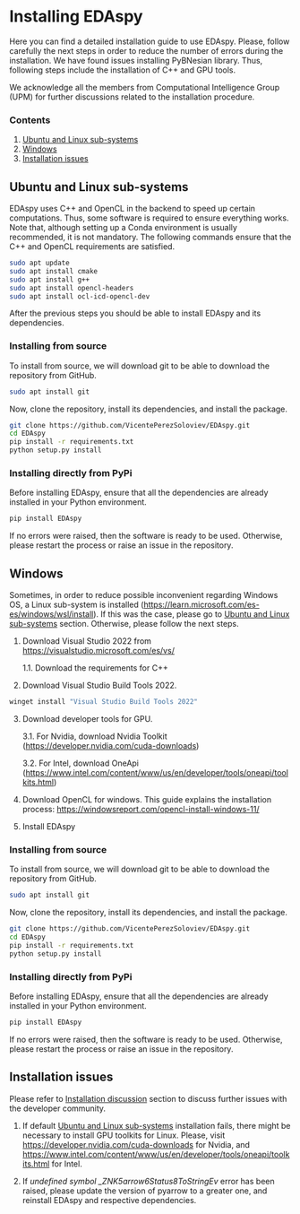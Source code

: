 # Installing EDAspy 
Here you can find a detailed installation guide to use EDAspy. 
Please, follow carefully the next steps in order to reduce the 
number of errors during the installation. We have found issues installing PyBNesian library. Thus, following
steps include the installation of C++ and GPU tools. 

We acknowledge all the members from Computational Intelligence Group (UPM) for
further discussions related to the installation procedure.

### Contents
1. [Ubuntu and Linux sub-systems](#ubuntu-and-linux-sub-systems)
2. [Windows](#windows)
3. [Installation issues](#installation-issues)

## Ubuntu and Linux sub-systems
EDAspy uses C++ and OpenCL in the backend to speed up certain 
computations. Thus, some software is required to ensure everything 
works. Note that, although setting up a Conda environment is usually
recommended, it is not mandatory. The following commands ensure that the C++ and OpenCL requirements are 
satisfied.

```bash
sudo apt update
sudo apt install cmake
sudo apt install g++
sudo apt install opencl-headers 
sudo apt install ocl-icd-opencl-dev
```

After the previous steps you should be able to install EDAspy and its dependencies.

### Installing from source
To install from source, we will download git to be able to download the
repository from GitHub.
```bash
sudo apt install git
```

Now, clone the repository, install its dependencies, and install the package. 

```bash
git clone https://github.com/VicentePerezSoloviev/EDAspy.git
cd EDAspy
pip install -r requirements.txt
python setup.py install
```

### Installing directly from PyPi
Before installing EDAspy, ensure that all the dependencies are already installed in 
your Python environment.

```bash
pip install EDAspy
```

If no errors were raised, then the software is ready to be used. Otherwise, please
restart the process or raise an issue in the repository.

## Windows
Sometimes, in order to reduce possible inconvenient regarding Windows OS,
a Linux sub-system is installed (https://learn.microsoft.com/es-es/windows/wsl/install).
If this was the case, please go to [Ubuntu and Linux sub-systems](#ubuntu-and-linux-sub-systems) section.
Otherwise, please follow the next steps.

1. Download Visual Studio 2022 from https://visualstudio.microsoft.com/es/vs/ 
   
   1.1. Download the requirements for C++
3. Download Visual Studio Build Tools 2022.

```bash
winget install "Visual Studio Build Tools 2022"
```

3. Download developer tools for GPU. 

   3.1. For Nvidia, download Nvidia Toolkit (https://developer.nvidia.com/cuda-downloads)

   3.2. For Intel, download OneApi (https://www.intel.com/content/www/us/en/developer/tools/oneapi/toolkits.html)

5. Download OpenCL for windows. This guide explains the installation process: https://windowsreport.com/opencl-install-windows-11/

6. Install EDAspy

### Installing from source
To install from source, we will download git to be able to download the
repository from GitHub.
```bash
sudo apt install git
```

Now, clone the repository, install its dependencies, and install the package. 

```bash
git clone https://github.com/VicentePerezSoloviev/EDAspy.git
cd EDAspy
pip install -r requirements.txt
python setup.py install
```

### Installing directly from PyPi
Before installing EDAspy, ensure that all the dependencies are already installed in 
your Python environment.

```bash
pip install EDAspy
```

If no errors were raised, then the software is ready to be used. Otherwise, please
restart the process or raise an issue in the repository.

## Installation issues
Please refer to [Installation discussion](https://github.com/VicentePerezSoloviev/EDAspy/discussions/18) section
to discuss further issues with the developer community.

1. If default [Ubuntu and Linux sub-systems](#ubuntu-and-linux-sub-systems) installation
fails, there might be necessary to install GPU toolkits for Linux. Please, 
visit https://developer.nvidia.com/cuda-downloads for Nvidia, and 
https://www.intel.com/content/www/us/en/developer/tools/oneapi/toolkits.html for
Intel.

2. If *undefined symbol _ZNK5arrow6Status8ToStringEv* error has been raised, please update the version
of pyarrow to a greater one, and reinstall EDAspy and respective dependencies.



